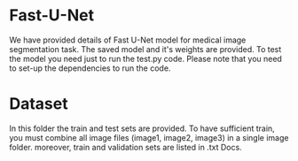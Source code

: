 # Fast-U-Net
We have provided details of Fast U-Net model for medical image segmentation task. The saved model and it's weights are provided. To test the model you need just to run the test.py code. Please note that you need to set-up the dependencies to run the code.

# Dataset
In this folder the train and test sets are provided. To have sufficient train, you must combine all image files (image1, image2, image3) in a single image folder.
moreover, train and validation sets are listed in .txt Docs.
